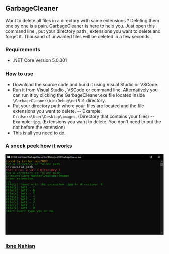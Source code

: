 ## GarbageCleaner

Want to delete all files in a directory with same extensions ? Deleting them one by one is a pain.
GarbageCleaner is here to help you. Just open this command line , put your directory path , extensions you want to delete and forget it. Thousand of unwanted files will be deleted in a few seconds.

### Requirements

- .NET Core Version 5.0.301

### How to use

- Download the source code and build it using Visual Studio or VSCode.
- Run it from Visual Studio , VSCode or command line. Alternatively you can run it by clicking the GarbageCleaner.exe file located inside `\GarbageCleaner\bin\Debug\net5.0` directory.
- Put your directory path where your files are located and the file extensions you want to delete.
  -- Example: `C:\Users\User\Desktop\images`. (Directory that contains your files)
  -- Example: `jpg`. (Extensions you want to delete. You don't need to put the dot before the extension)
- This is all you need to do.

### A sneek peek how it works

![GarbageCleaner](https://github.com/evilprince2009/GarbageCleaner/blob/main/image/screenshot.png)

### [Ibne Nahian](https://www.facebook.com/evilprince2009)
